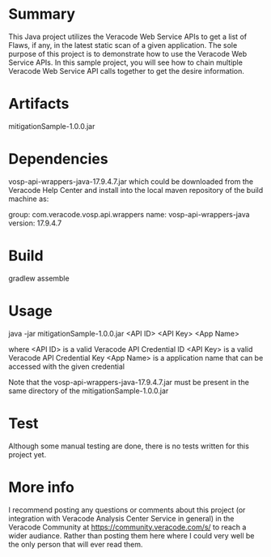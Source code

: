 # Summary
This Java project utilizes the Veracode Web Service APIs to get a list of Flaws, if any, in the latest static scan of a given application. The sole purpose of this project is to demonstrate how to use the Veracode Web Service APIs. In this sample project, you will see how to chain multiple Veracode Web Service API calls together to get the desire information.

# Artifacts
mitigationSample-1.0.0.jar

# Dependencies
vosp-api-wrappers-java-17.9.4.7.jar which could be downloaded from the Veracode Help Center and install into the local maven repository of the build machine as:

group: com.veracode.vosp.api.wrappers
name: vosp-api-wrappers-java
version: 17\.9\.4\.7

# Build
gradlew assemble

# Usage
java -jar mitigationSample-1.0.0.jar &lt;API ID&gt; &lt;API Key&gt; &lt;App Name&gt;

where &lt;API ID&gt; is a valid Veracode API Credential ID
      &lt;API Key&gt; is a valid Veracode API Credential Key
      &lt;App Name&gt; is a application name that can be accessed with the given credential

Note that the vosp-api-wrappers-java-17.9.4.7.jar must be present in the same directory of the mitigationSample-1.0.0.jar

# Test
Although some manual testing are done, there is no tests written for this project yet.

# More info
I recommend posting any questions or comments about this project (or integration with Veracode Analysis Center Service in general) in the Veracode Community at https://community.veracode.com/s/ to reach a wider audiance. Rather than posting them here where I could very well be the only person that will ever read them.
